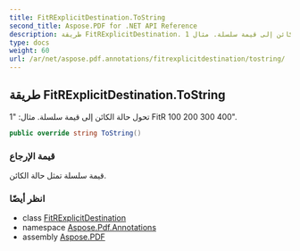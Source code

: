 ```yaml
---
title: FitRExplicitDestination.ToString
second_title: Aspose.PDF for .NET API Reference
description: طريقة FitRExplicitDestination. تحول حالة الكائن إلى قيمة سلسلة. مثال 1 FitR 100 200 300 400
type: docs
weight: 60
url: /ar/net/aspose.pdf.annotations/fitrexplicitdestination/tostring/
---
```

## طريقة FitRExplicitDestination.ToString

تحول حالة الكائن إلى قيمة سلسلة. مثال: "1 FitR 100 200 300 400".

```csharp
public override string ToString()
```

### قيمة الإرجاع

قيمة سلسلة تمثل حالة الكائن.

### انظر أيضًا

* class [FitRExplicitDestination](../)
* namespace [Aspose.Pdf.Annotations](../../../aspose.pdf.annotations/)
* assembly [Aspose.PDF](../../../)